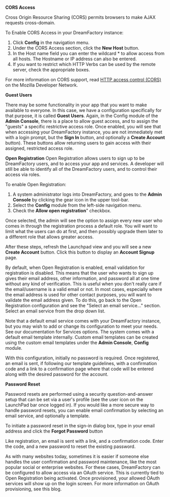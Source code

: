 <b>CORS Access</b>
<p>Cross Origin Resource Sharing (CORS) permits browsers to make AJAX requests cross-domain.</p>
<p>To Enable CORS Access in your DreamFactory instance:</p>
<ol>
<li>Click <b>Config</b> in the navigation menu.</li>
<li>Under the CORS Access section, click the <b>New Host</b> button.</li>
<li>In the Host name field you can enter the wildcard * to allow access from all hosts. The Hostname or IP address can also be entered.</li>
<li>If you want to restrict which HTTP Verbs can be used by the remote server, check the appropriate boxes.</li>
</ol>
<p>For more information on CORS support, read  <a href ="https://developer.mozilla.org/en-US/docs/HTTP/Access_control_CORS">HTTP access control (CORS)</a> on the Mozilla Developer Network.</p>

<b>Guest Users</b>
<p>There may be some functionality in your app that you want to make available to everyone. In this case, we have a configuration specifically for that purpose, it is called <b>Guest Users</b>. Again, in the Config module of the <b>Admin Console</b>, there is a place to allow guest access, and to assign the "guests" a specific restrictive access role. Once enabled, you will see that when accessing your DreamFactory instance, you are not immediately met with a login prompt, but the <b>Sign In</b> button, and optionally a <b>Create Account</b> button). These buttons allow returning users to gain access with their assigned, restricted access role.</p>

<b>Open Registration</b>
Open Registration allows users to sign up to be DreamFactory users, and to access your app and services. A developer will still be able to identify all of the DreamFactory users, and to control their access via roles.</p>
<p>To enable Open Registration:</p>
<ol>
<li>A system administrator logs into DreamFactory, and goes to the <b>Admin Console</b> by clicking the gear icon in the upper tool-bar.</li>
<li>Select the <b>Config</b> module from the left-side navigation menu.</li>
<li>Check the <b>Allow open registration</b>" checkbox.</li>
</ol>
<p>Once selected, the admin will see the option to assign every new user who comes in through the registration process a default role. You will want to limit what the users can do at first, and then possibly upgrade them later to a different role that allows greater access.</p>

<p>After these steps, refresh the Launchpad view and you will see a new <b>Create Account</b> button. Click this button to display an <b>Account Signup</b> page.</p>
<p>By default, when Open Registration is enabled, email validation for registration is disabled. This means that the user who wants to sign up gives their email address, other information, and password all at one time without any kind of verification. This is useful when you don't really care if the email/username is a valid email or not. In most cases, especially where the email address is used for other contact purposes, you will want to validate the email address given. To do this, go back to the Open Registration configuration and see the "Select an email service..." section. Select an email service from the drop down list.</p>
<p>Note that a default email service comes with your DreamFactory instance, but you may wish to add or change its configuration to meet your needs. See our documentation for Services options. The system comes with a default email template internally. Custom email templates can be created using the custom email templates under the <b>Admin Console</b>, <b>Config</b> module.</p>
<p>With this configuration, initially no password is required. Once registered, an email is sent, if following our template guidelines, with a confirmation code and a link to a confirmation page where that code will be entered along with the desired password for the account.</p>

<b>Password Reset</b>
<p>Password resets are performed using a security question-and-answer setup that can be set via a user's profile (see the user icon on the LaunchPad bar once logged in). If you would like a more secure way to handle password resets, you can enable email confirmation by selecting an email service, and optionally a template.</p>
<p>To initiate a password reset in the sign-in dialog box, type in your email address and click the <b>Forgot Password</b> button</p>
<p>Like registration, an email is sent with a link, and a confirmation code. Enter the code, and a new password to reset the existing password.</p>
<p>As with many websites today, sometimes it is easier if someone else handles the user confirmation and password maintenance, like the most popular social or enterprise websites. For these cases, DreamFactory can be configured to allow access via an OAuth service. This is currently tied to Open Registration being activated. Once provisioned, your allowed OAuth services will show up on the login screen. For more information on OAuth provisioning, see this blog.</p>
